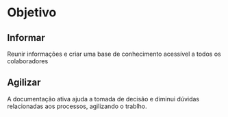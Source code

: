 # Objetivo

## Informar
Reunir informações e criar uma base de conhecimento acessível a todos os colaboradores

## Agilizar
A documentação ativa ajuda a tomada de decisão e diminui dúvidas relacionadas aos processos, agilizando o trablho.
